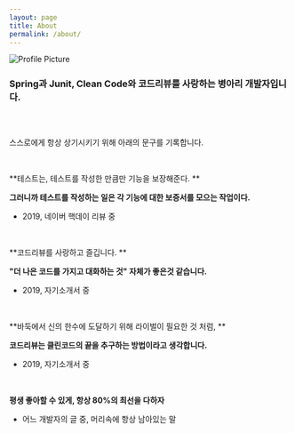 ```yaml
---
layout: page
title: About
permalink: /about/
---
```


<img src="{{ site.baseurl }}/assets/profile.jpeg" title="Profile Picture" class="profile">

### Spring과 Junit, Clean Code와 코드리뷰를 사랑하는 병아리 개발자입니다. 

### <br>

스스로에게 항상 상기시키기 위해 아래의 문구를 기록합니다.

<br>

**테스트는, 테스트를 작성한 만큼만 기능을 보장해준다. **

**그러니까 테스트를 작성하는 일은 각 기능에 대한 보증서를 모으는 작업이다.**

- 2019, 네이버 핵데이 리뷰 중

<br>



**코드리뷰를 사랑하고 즐깁니다. **

**"더 나은 코드를 가지고 대화하는 것" 자체가 좋은것 같습니다.**

- 2019, 자기소개서 중

<br>



**바둑에서 신의 한수에 도달하기 위해 라이벌이 필요한 것 처럼, **

**코드리뷰는 클린코드의 끝을 추구하는 방법이라고 생각합니다.**

- 2019, 자기소개서 중

<br>



**평생 좋아할 수 있게, 항상 80%의 최선을 다하자**

- 어느 개발자의 글 중, 머리속에 항상 남아있는 말

<br>




[centrarium]: https://github.com/bencentra/centrarium
[bencentra]: http://bencentra.com
[jekyll]: https://github.com/jekyll/jekyll
